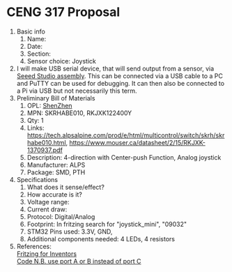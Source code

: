 # CENG 317 Proposal
1. Basic info
     1. Name: 
     2. Date: 
     3. Section:
     4. Sensor choice: Joystick
2. I will make USB serial device, that will send output from a sensor, via [Seeed Studio assembly](https://www.seeedstudio.com/fusion_pcb.html). This can be connected via a USB cable to a PC and PuTTY can be used for debugging. It can then also be connected to a Pi via USB but not necessarily this term. 
3. Preliminary Bill of Materials
    1. OPL: [ShenZhen](https://www.seeedstudio.com/opl.html)
    2. MPN: SKRHABE010, RKJXK122400Y
	3. Qty: 1
	4. Links: https://tech.alpsalpine.com/prod/e/html/multicontrol/switch/skrh/skrhabe010.html,
	https://www.mouser.ca/datasheet/2/15/RKJXK-1370937.pdf
    5. Description:	4-direction with Center-push Function, Analog joystick 
	6. Manufacturer: ALPS
	7. Package: SMD, PTH
4. Specifications
    1. What does it sense/effect?
	2. How accurate is it?
    3. Voltage range:
	4. Current draw:
	5. Protocol: Digital/Analog
	6. Footprint: In fritzing search for "joystick_mini", "09032"
	7. STM32 Pins used: 3.3V, GND, 
	8. Additional components needed: 4 LEDs, 4 resistors
5. References:    
[Fritzing for Inventors](https://learning-oreilly-com.ezproxy.humber.ca/library/view/fritzing-for-inventors/9780071844642/ch01.html#ch01)    
[Code N.B. use port A or B instead of port C](https://github.com/libopencm3/libopencm3-examples/blob/master/examples/stm32/f1/waveshare-open103r/joystick/joystick.c)